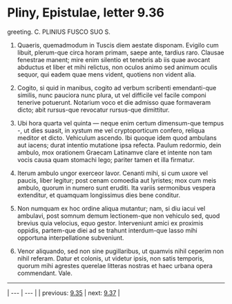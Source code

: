 # Pliny, Epistulae, letter 9.36

greeting. C. PLINIUS FUSCO SUO S.



1. Quaeris, quemadmodum in Tuscis diem aestate disponam. Evigilo cum libuit, plerum-que circa horam primam, saepe ante, tardius raro. Clausae fenestrae manent; mire enim silentio et tenebris ab iis quae avocant abductus et liber et mihi relictus, non oculos animo sed animum oculis sequor, qui eadem quae mens vident, quotiens non vident alia.



2. Cogito, si quid in manibus, cogito ad verbum scribenti emendanti-que similis, nunc pauciora nunc plura, ut vel difficile vel facile componi tenerive potuerunt. Notarium voco et die admisso quae formaveram dicto; abit rursus-que revocatur rursus-que dimittitur.



3. Ubi hora quarta vel quinta — neque enim certum dimensum-que tempus -, ut dies suasit, in xystum me vel cryptoporticum confero, reliqua meditor et dicto. Vehiculum ascendo. Ibi quoque idem quod ambulans aut iacens; durat intentio mutatione ipsa refecta. Paulum redormio, dein ambulo, mox orationem Graecam Latinamve clare et intente non tam vocis causa quam stomachi lego; pariter tamen et illa firmatur.



4. Iterum ambulo ungor exerceor lavor. Cenanti mihi, si cum uxore vel paucis, liber legitur; post cenam comoedia aut lyristes; mox cum meis ambulo, quorum in numero sunt eruditi. Ita variis sermonibus vespera extenditur, et quamquam longissimus dies bene conditur.



5. Non numquam ex hoc ordine aliqua mutantur; nam, si diu iacui vel ambulavi, post somnum demum lectionem-que non vehiculo sed, quod brevius quia velocius, equo gestor. Interveniunt amici ex proximis oppidis, partem-que diei ad se trahunt interdum-que lasso mihi opportuna interpellatione subveniunt.



6. Venor aliquando, sed non sine pugillaribus, ut quamvis nihil ceperim non nihil referam. Datur et colonis, ut videtur ipsis, non satis temporis, quorum mihi agrestes querelae litteras nostras et haec urbana opera commendant. Vale.



---

| --- | --- |
| previous: [9.35](../9.35/) | next: [9.37](../9.37/) |